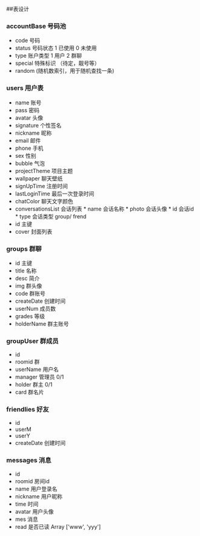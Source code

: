 ##表设计
### accountBase 号码池
* code 号码
* status 号码状态 1 已使用 0 未使用
* type 账户类型 1 用户 2 群聊
* special 特殊标识  （待定，靓号等）
* random (随机数索引，用于随机查找一条)
### users 用户表
* name 账号
* pass 密码
* avatar 头像
* signature 个性签名
* nickname 昵称
* email 邮件
* phone 手机
* sex 性别
* bubble 气泡
* projectTheme 项目主题
* wallpaper 聊天壁纸
* signUpTime 注册时间
* lastLoginTime 最后一次登录时间
* chatColor 聊天文字颜色
* conversationsList 会话列表
       * name 会话名称
       * photo 会话头像
       * id 会话id
       * type 会话类型 group/ frend
* id 主键
* cover 封面列表
### groups 群聊
* id 主键
* title 名称
* desc 简介
* img 群头像
* code 群账号
* createDate 创建时间
* userNum 成员数
* grades 等级
* holderName 群主账号
### groupUser 群成员
* id
* roomid 群
* userName 用户名
* manager 管理员 0/1
* holder 群主 0/1
* card 群名片
### friendlies 好友
* id
* userM
* userY
* createDate 创建时间
### messages 消息
* id
* roomid 房间id
* name 用户登录名
* nickname 用户昵称
* time 时间
* avatar 用户头像
* mes 消息
* read 是否已读 Array ['www', 'yyy']
